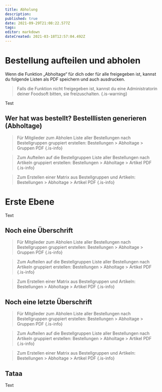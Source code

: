 ```yaml
---
title: Abholung
description: 
published: true
date: 2021-09-29T21:08:22.577Z
tags: 
editor: markdown
dateCreated: 2021-03-18T12:57:04.492Z
---
```


# Bestellung aufteilen und abholen



Wenn die Funktion „Abholtage“ für dich oder für alle freigegeben ist, kannst du folgende Listen als PDF speichern und auch ausdrucken.

> Falls die Funktion nicht freigegeben ist, kannst du eine Administratorin deiner Foodsoft bitten, sie  freizuschalten.
{.is-warning}

Test

## Wer hat was bestellt? Bestelllisten generieren (Abholtage)
> Für Mitglieder zum Abholen Liste aller Bestellungen nach Bestellgruppen gruppiert erstellen:
> Bestellungen > Abholtage > Gruppen PDF
{.is-info}

> Zum Aufteilen auf die Bestellgruppen Liste aller Bestellungen nach Artikeln gruppiert erstellen: 
> Bestellungen > Abholtage > Artikel PDF
{.is-info}

> Zum Erstellen einer Matrix aus Bestellgruppen und Artikeln: 
> Bestellungen > Abholtage > Artikel PDF
{.is-info}
	
# Erste Ebene

Text 

## Noch eine Überschrift


> Für Mitglieder zum Abholen Liste aller Bestellungen nach Bestellgruppen gruppiert erstellen:
> Bestellungen > Abholtage > Gruppen PDF
{.is-info}

> Zum Aufteilen auf die Bestellgruppen Liste aller Bestellungen nach Artikeln gruppiert erstellen: 
> Bestellungen > Abholtage > Artikel PDF
{.is-info}

> Zum Erstellen einer Matrix aus Bestellgruppen und Artikeln: 
> Bestellungen > Abholtage > Artikel PDF
{.is-info}

## Noch eine letzte Überschrift


> Für Mitglieder zum Abholen Liste aller Bestellungen nach Bestellgruppen gruppiert erstellen:
> Bestellungen > Abholtage > Gruppen PDF
{.is-info}

> Zum Aufteilen auf die Bestellgruppen Liste aller Bestellungen nach Artikeln gruppiert erstellen: 
> Bestellungen > Abholtage > Artikel PDF
{.is-info}

> Zum Erstellen einer Matrix aus Bestellgruppen und Artikeln: 
> Bestellungen > Abholtage > Artikel PDF
{.is-info}

## Tataa
Text
